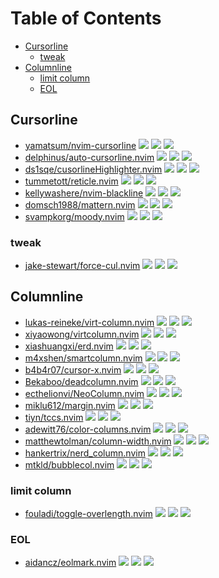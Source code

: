 # Table of Contents

<!-- toc -->

- [Cursorline](#cursorline)
  * [tweak](#tweak)
- [Columnline](#columnline)
  * [limit column](#limit-column)
  * [EOL](#eol)

<!-- tocstop -->

## Cursorline

- [yamatsum/nvim-cursorline](https://github.com/yamatsum/nvim-cursorline) ![](https://img.shields.io/github/stars/yamatsum/nvim-cursorline) ![](https://img.shields.io/github/last-commit/yamatsum/nvim-cursorline) ![](https://img.shields.io/github/commit-activity/y/yamatsum/nvim-cursorline)
- [delphinus/auto-cursorline.nvim](https://github.com/delphinus/auto-cursorline.nvim) ![](https://img.shields.io/github/stars/delphinus/auto-cursorline.nvim) ![](https://img.shields.io/github/last-commit/delphinus/auto-cursorline.nvim) ![](https://img.shields.io/github/commit-activity/y/delphinus/auto-cursorline.nvim)
- [ds1sqe/cusorlineHighlighter.nvim](https://github.com/ds1sqe/cusorlineHighlighter.nvim) ![](https://img.shields.io/github/stars/ds1sqe/cusorlineHighlighter.nvim) ![](https://img.shields.io/github/last-commit/ds1sqe/cusorlineHighlighter.nvim) ![](https://img.shields.io/github/commit-activity/y/ds1sqe/cusorlineHighlighter.nvim)
- [tummetott/reticle.nvim](https://github.com/tummetott/reticle.nvim) ![](https://img.shields.io/github/stars/tummetott/reticle.nvim) ![](https://img.shields.io/github/last-commit/tummetott/reticle.nvim) ![](https://img.shields.io/github/commit-activity/y/tummetott/reticle.nvim)
- [kellywashere/nvim-blackline](https://github.com/kellywashere/nvim-blackline) ![](https://img.shields.io/github/stars/kellywashere/nvim-blackline) ![](https://img.shields.io/github/last-commit/kellywashere/nvim-blackline) ![](https://img.shields.io/github/commit-activity/y/kellywashere/nvim-blackline)
- [domsch1988/mattern.nvim](https://github.com/domsch1988/mattern.nvim) ![](https://img.shields.io/github/stars/domsch1988/mattern.nvim) ![](https://img.shields.io/github/last-commit/domsch1988/mattern.nvim) ![](https://img.shields.io/github/commit-activity/y/domsch1988/mattern.nvim)
- [svampkorg/moody.nvim](https://github.com/svampkorg/moody.nvim) ![](https://img.shields.io/github/stars/svampkorg/moody.nvim) ![](https://img.shields.io/github/last-commit/svampkorg/moody.nvim) ![](https://img.shields.io/github/commit-activity/y/svampkorg/moody.nvim)

### tweak

- [jake-stewart/force-cul.nvim](https://github.com/jake-stewart/force-cul.nvim) ![](https://img.shields.io/github/stars/jake-stewart/force-cul.nvim) ![](https://img.shields.io/github/last-commit/jake-stewart/force-cul.nvim) ![](https://img.shields.io/github/commit-activity/y/jake-stewart/force-cul.nvim)

## Columnline

- [lukas-reineke/virt-column.nvim](https://github.com/lukas-reineke/virt-column.nvim) ![](https://img.shields.io/github/stars/lukas-reineke/virt-column.nvim) ![](https://img.shields.io/github/last-commit/lukas-reineke/virt-column.nvim) ![](https://img.shields.io/github/commit-activity/y/lukas-reineke/virt-column.nvim)
- [xiyaowong/virtcolumn.nvim](https://github.com/xiyaowong/virtcolumn.nvim) ![](https://img.shields.io/github/stars/xiyaowong/virtcolumn.nvim) ![](https://img.shields.io/github/last-commit/xiyaowong/virtcolumn.nvim) ![](https://img.shields.io/github/commit-activity/y/xiyaowong/virtcolumn.nvim)
- [xiashuangxi/erd.nvim](https://github.com/xiashuangxi/erd.nvim) ![](https://img.shields.io/github/stars/xiashuangxi/erd.nvim) ![](https://img.shields.io/github/last-commit/xiashuangxi/erd.nvim) ![](https://img.shields.io/github/commit-activity/y/xiashuangxi/erd.nvim)
- [m4xshen/smartcolumn.nvim](https://github.com/m4xshen/smartcolumn.nvim) ![](https://img.shields.io/github/stars/m4xshen/smartcolumn.nvim) ![](https://img.shields.io/github/last-commit/m4xshen/smartcolumn.nvim) ![](https://img.shields.io/github/commit-activity/y/m4xshen/smartcolumn.nvim)
- [b4b4r07/cursor-x.nvim](https://github.com/b4b4r07/cursor-x.nvim) ![](https://img.shields.io/github/stars/b4b4r07/cursor-x.nvim) ![](https://img.shields.io/github/last-commit/b4b4r07/cursor-x.nvim) ![](https://img.shields.io/github/commit-activity/y/b4b4r07/cursor-x.nvim)
- [Bekaboo/deadcolumn.nvim](https://github.com/Bekaboo/deadcolumn.nvim) ![](https://img.shields.io/github/stars/Bekaboo/deadcolumn.nvim) ![](https://img.shields.io/github/last-commit/Bekaboo/deadcolumn.nvim) ![](https://img.shields.io/github/commit-activity/y/Bekaboo/deadcolumn.nvim)
- [ecthelionvi/NeoColumn.nvim](https://github.com/ecthelionvi/NeoColumn.nvim) ![](https://img.shields.io/github/stars/ecthelionvi/NeoColumn.nvim) ![](https://img.shields.io/github/last-commit/ecthelionvi/NeoColumn.nvim) ![](https://img.shields.io/github/commit-activity/y/ecthelionvi/NeoColumn.nvim)
- [miklu612/margin.nvim](https://github.com/miklu612/margin.nvim) ![](https://img.shields.io/github/stars/miklu612/margin.nvim) ![](https://img.shields.io/github/last-commit/miklu612/margin.nvim) ![](https://img.shields.io/github/commit-activity/y/miklu612/margin.nvim)
- [tiyn/tccs.nvim](https://github.com/tiyn/tccs.nvim) ![](https://img.shields.io/github/stars/tiyn/tccs.nvim) ![](https://img.shields.io/github/last-commit/tiyn/tccs.nvim) ![](https://img.shields.io/github/commit-activity/y/tiyn/tccs.nvim)
- [adewitt76/color-columns.nvim](https://github.com/adewitt76/color-columns.nvim) ![](https://img.shields.io/github/stars/adewitt76/color-columns.nvim) ![](https://img.shields.io/github/last-commit/adewitt76/color-columns.nvim) ![](https://img.shields.io/github/commit-activity/y/adewitt76/color-columns.nvim)
- [matthewtolman/column-width.nvim](https://github.com/matthewtolman/column-width.nvim) ![](https://img.shields.io/github/stars/matthewtolman/column-width.nvim) ![](https://img.shields.io/github/last-commit/matthewtolman/column-width.nvim) ![](https://img.shields.io/github/commit-activity/y/matthewtolman/column-width.nvim)
- [hankertrix/nerd_column.nvim](https://github.com/hankertrix/nerd_column.nvim) ![](https://img.shields.io/github/stars/hankertrix/nerd_column.nvim) ![](https://img.shields.io/github/last-commit/hankertrix/nerd_column.nvim) ![](https://img.shields.io/github/commit-activity/y/hankertrix/nerd_column.nvim)
- [mtkld/bubblecol.nvim](https://github.com/mtkld/bubblecol.nvim) ![](https://img.shields.io/github/stars/mtkld/bubblecol.nvim) ![](https://img.shields.io/github/last-commit/mtkld/bubblecol.nvim) ![](https://img.shields.io/github/commit-activity/y/mtkld/bubblecol.nvim)

### limit column

- [fouladi/toggle-overlength.nvim](https://github.com/fouladi/toggle-overlength.nvim) ![](https://img.shields.io/github/stars/fouladi/toggle-overlength.nvim) ![](https://img.shields.io/github/last-commit/fouladi/toggle-overlength.nvim) ![](https://img.shields.io/github/commit-activity/y/fouladi/toggle-overlength.nvim)

### EOL

- [aidancz/eolmark.nvim](https://github.com/aidancz/eolmark.nvim) ![](https://img.shields.io/github/stars/aidancz/eolmark.nvim) ![](https://img.shields.io/github/last-commit/aidancz/eolmark.nvim) ![](https://img.shields.io/github/commit-activity/y/aidancz/eolmark.nvim)
